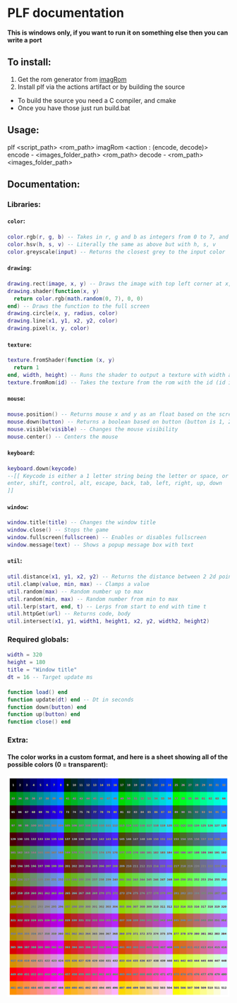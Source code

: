 # PLF documentation

**This is windows only, if you want to run it on something else then you can write a port**

## To install:

1. Get the rom generator from [imagRom](https://github.com/GroceyLot/ImageROM/releases/tag/Release)
2. Install plf via the actions artifact or by building the source
  -  To build the source you need a C compiler, and cmake
  -  Once you have those just run build.bat

## Usage:

plf <script_path> <rom_path>
imagRom <action : (encode, decode)>
  encode - <images_folder_path> <rom_path>
  decode - <rom_path> <images_folder_path>

## Documentation:

### Libraries:

#### `color`:
```lua
color.rgb(r, g, b) -- Takes in r, g and b as integers from 0 to 7, and returns a color as an integer to be used by the program
color.hsv(h, s, v) -- Literally the same as above but with h, s, v
color.greyscale(input) -- Returns the closest grey to the input color
```

#### `drawing`:
```lua
drawing.rect(image, x, y) -- Draws the image with top left corner at x, y
drawing.shader(function(x, y)
  return color.rgb(math.random(0, 7), 0, 0)
end) -- Draws the function to the full screen
drawing.circle(x, y, radius, color)
drawing.line(x1, y1, x2, y2, color)
drawing.pixel(x, y, color)
```

#### `texture`:
```lua
texture.fromShader(function (x, y)
  return 1
end, width, height) -- Runs the shader to output a texture with width and height
texture.fromRom(id) -- Takes the texture from the rom with the id (id is a 4 letter string being first 4 of the image name)
```

#### `mouse`:
```lua
mouse.position() -- Returns mouse x and y as an float based on the screen
mouse.down(button) -- Returns a boolean based on button (button is 1, 2 or 3)
mouse.visible(visible) -- Changes the mouse visibility
mouse.center() -- Centers the mouse
```

#### `keyboard`:
```lua
keyboard.down(keycode)
--[[ Keycode is either a 1 letter string being the letter or space, or it's a longer string which can be any of these:
enter, shift, control, alt, escape, back, tab, left, right, up, down
]]
```

#### `window`:
```lua
window.title(title) -- Changes the window title
window.close() -- Stops the game
window.fullscreen(fullscreen) -- Enables or disables fullscreen
window.message(text) -- Shows a popup message box with text
```

#### `util`:
```lua
util.distance(x1, y1, x2, y2) -- Returns the distance between 2 2d points
util.clamp(value, min, max) -- Clamps a value
util.random(max) -- Random number up to max
util.random(min, max) -- Random number from min to max
util.lerp(start, end, t) -- Lerps from start to end with time t
util.httpGet(url) -- Returns code, body
util.intersect(x1, y1, width1, height1, x2, y2, width2, height2)
```

### Required globals:
```lua
width = 320
height = 180
title = "Window title"
dt = 16 -- Target update ms

function load() end
function update(dt) end -- Dt in seconds
function down(button) end
function up(button) end
function close() end
```

### Extra:

#### The color works in a custom format, and here is a sheet showing all of the possible colors (0 = transparent):
![colors](/Colors.png)
